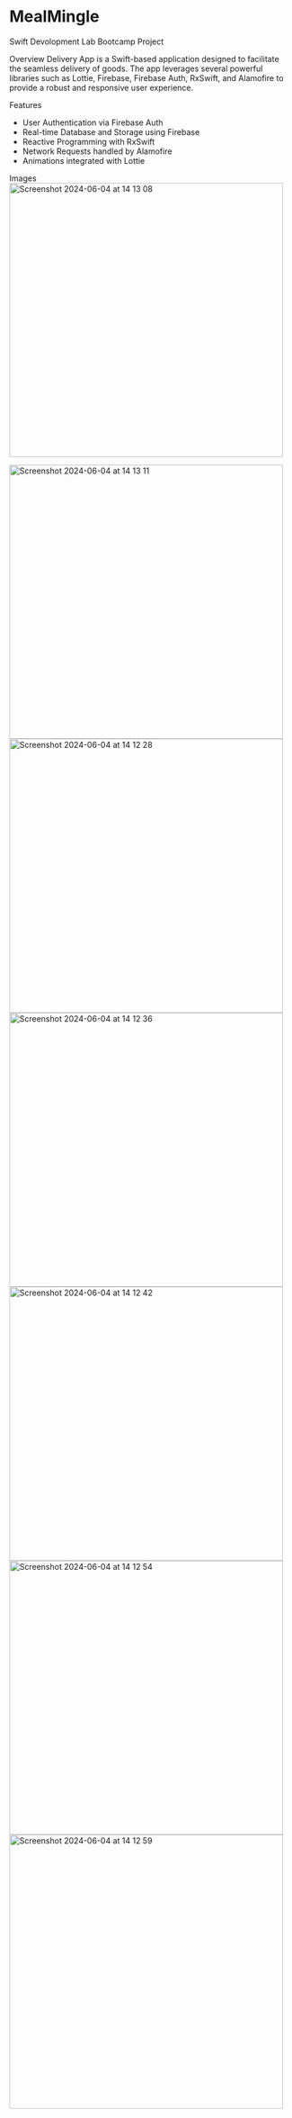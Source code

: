 # MealMingle
Swift Devolopment Lab Bootcamp Project

Overview
Delivery App is a Swift-based application designed to facilitate the seamless delivery of goods. The app leverages several powerful libraries such as Lottie, Firebase, Firebase Auth, RxSwift, and Alamofire to provide a robust and responsive user experience.

Features
- User Authentication via Firebase Auth
- Real-time Database and Storage using Firebase
- Reactive Programming with RxSwift
- Network Requests handled by Alamofire
- Animations integrated with Lottie

  
Images
<img width="487" alt="Screenshot 2024-06-04 at 14 13 08" src="https://github.com/kcr313/MealMingle/assets/98332402/43d8d1d8-6e90-4e0e-902b-fbe8dcb66b93"> 

<img width="487" alt="Screenshot 2024-06-04 at 14 13 11" src="https://github.com/kcr313/MealMingle/assets/98332402/7550ef00-5862-41fe-8884-1316b5947a93">

<img width="487" alt="Screenshot 2024-06-04 at 14 12 28" src="https://github.com/kcr313/MealMingle/assets/98332402/c511dd06-c166-41be-b831-677d25af07f0">

<img width="487" alt="Screenshot 2024-06-04 at 14 12 36" src="https://github.com/kcr313/MealMingle/assets/98332402/12c20052-9654-4f9e-afa7-fb16b1e24650">

<img width="487" alt="Screenshot 2024-06-04 at 14 12 42" src="https://github.com/kcr313/MealMingle/assets/98332402/005079b2-1d5f-417a-8f06-cbdf5830ea5a">

<img width="487" alt="Screenshot 2024-06-04 at 14 12 54" src="https://github.com/kcr313/MealMingle/assets/98332402/83e191ae-aac9-4f86-81e3-aaf08a39317b">

<img width="487" alt="Screenshot 2024-06-04 at 14 12 59" src="https://github.com/kcr313/MealMingle/assets/98332402/4906a951-53d7-4c88-a879-a2c24cc47839">

